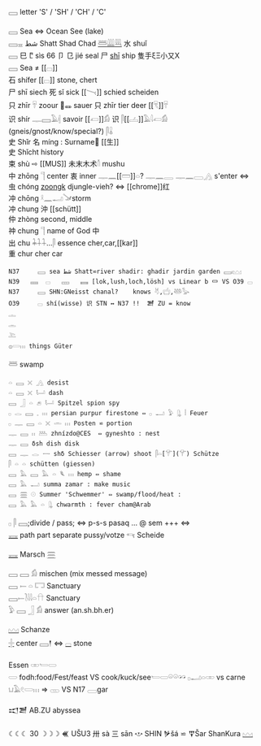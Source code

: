 𓈙 letter 'S' / 'SH' / 'CH' / 'C'  


𓈙 Sea ⇔ Ocean See (lake)  
𓈙𓈇 شط Shatt Shad Chad [𓆷](𓆷)[𓇏](𓇏)[𓇐](𓇐) 水 shuǐ  
𓈙 巳 𐀱 sìs 66 卩 㔾 jié seal 尸 [shī](𓆞) ship 隻手ξΞ小又X  
𓈙 Sea ≠ [[𓊌]]  
石 shífer [[𓊌]] stone, chert  
尸 shī siech 死	sǐ sick [[𓏱]] schied scheiden  
只 zhīr 𓄜 zoour 🐽🜽 sauer 只 zhīr tier deer [[𓄛]]𓄜  
识 shír 𓊃𓈙𓄿𓏜 savoir [[𓋷]]𓀁 识 𓋴[[𓐟]]𓄿𓇋𓋷𓀁 (gneis/gnost/know/special?) 𓋴𓏇  
史 Shǐr 名 míng : Surname🌙 [[生]]  
史 Shǐcht history  
束 shù ⇨ [[MUS]] 未末木术𓄠 mushu  
中 zhōng 𓊹 center 衷 inner 𓊃𓈖[[𓏠]]𓏏?  𓊃𓈖𓇿 𓊃𓈖𓈀𓂻 s'enter ⇔  
虫 chóng [zoongk](sank) djungle-vieh? ⇔ [[chrome]]红  
冲 chōng 𓍲𓈖𓂝𓍁storm  
冲 chung 沖 [[schütt]]  
仲 zhòng second, middle  
祌 chung 𓊹 name of God 中  
出 chu 𓇓𓇑𓇑…𓋴 essence cher,car,[[kar]]  
重 chur cher car  

```  
N37		𓈙 sea شط Shatt⋍river shadir: ghadir jardin garden 𓈙𓏤𓈉  
N39   𓈜  𓊌   𓈚   𓈛 [lok,lush,loch,lösh] vs Linear b 𐃑 VS O39 𓊌  
N37		𓈙 SHN:GNeisst chanal?    knows 𓄃,𓐠,𓅸𓅭  
O39		𓊌 shí(wisse) 识 STN ↔ N37 !!  𒍪 ZU = know  
𓏝  
𓏛  
𓍅  
𓐍𓏳𓏥 things Güter  
```  
𓆷 swamp  
```  
𓏏 𓈙 𓏴 𓂻 desist  
𓏏 𓈙 𓏴 𓂡 dash  
𓈙 𓃀 𓏏 𓂉 𓂡 Spitzel spion spy  
𓊪 𓂋 𓈙 𓈒 𓏥 persian purpur firestone ⇔ 𓊪 𓂝 𓅱 𓊮 𓏪 Feuer  
𓊪 𓊃 𓈙 𓏏 𓏴 𓏛 𓏥 Posten ⋍ portion  
𓊃 𓈙 𓏮 𓅹 zhnízdo@CES  ⇔ gyneshto : nest  
𓊃 𓈙 δsh dish disk  
𓈙 𓊃 𓂋 𓌕 shδ Schiesser (arrow) shoot 𓋴𓏏[𓄝](𓄝) Schütze  
𓋴 𓏏 𓏏 schütten (giessen)  
𓈙 𓅓 𓈙 𓅓 𓏏 𓆰 𓏥 hemp ⇔ shame  
𓈙 𓅓 𓂝 summa zamar : make music  
𓈙 𓈗 𓇳 Summer 'Schwemmer' ⇔ swamp/flood/heat :  
𓈙 𓅓 𓅓 𓏏 𓊮 chwarmth : fever cham@Arab  
```  
𓊪 𓋴 𓈙;divide / pass;  ⇔ p-s-s pasaq … @ sem +++ ⇔  
[𓈘](𓈘) path part separate pussy/votze 𓄞 Scheide  

[𓈘](𓈘) Marsch [𓈗](𓈗)  

𓈙 𓈙 𓀁 mischen (mix messed message)  
𓈙 𓍿 𓏏 𓉐 Sanctuary  
𓈙𓍿𓍘𓇋𓇋𓏏𓎅 Sanctuary  
𓅱 𓈙 𓃀 𓀁 answer (an.sh.bh.er)  

[𓈉](𓈉) Schanze  
[𓏶](𓏶) center 𓈙𒁹  ⇔ [𓊌](𓊌) stone  

Essen 𓏒𓏕𓋰  
𓏳 fodh:food/Fest/feast VS cook/kuck/see𓏕𓋰𓏖𓏖𓏗𓏗 𓊪𓂝𓏏𓏒 vs carne 𓂓𓄿𓏲𓏳𓏥 => 𓊔 VS N17 𓈀gar  

𒀊𒍪 AB.ZU abyssea  


☾☾☾ 30 ☽☽☽ 𒌍 UŠU3 卅 sà 三 sān 𐎌 SHIN 𒃻šá ⋍ 𒐼Šar ShanKura [𓈉](𓈉)  
